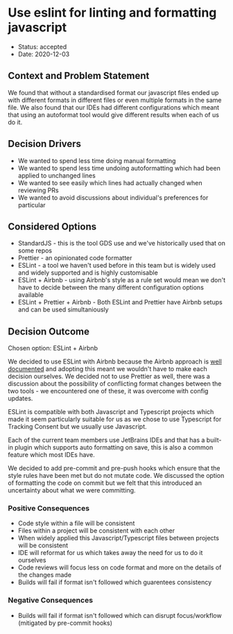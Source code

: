 # Use eslint for linting and formatting javascript

* Status: accepted
* Date: 2020-12-03

## Context and Problem Statement

We found that without a standardised format our javascript files ended up with different
formats in different files or even multiple formats in the same file.  We also found that
our IDEs had different configurations which meant that using an autoformat tool would give
different results when each of us do it.

## Decision Drivers

* We wanted to spend less time doing manual formatting
* We wanted to spend less time undoing autoformatting which had been applied to unchanged lines
* We wanted to see easily which lines had actually changed when reviewing PRs
* We wanted to avoid discussions about individual's preferences for particular 

## Considered Options

* StandardJS - this is the tool GDS use and we've historically used that on some repos
* Prettier - an opinionated code formatter
* ESLint - a tool we haven't used before in this team but is widely used and widely supported and is highly customisable
* ESLint + Airbnb - using Airbnb's style as a rule set would mean we don't have to decide between the many different
  configuration options available
* ESLint + Prettier + Airbnb - Both ESLint and Prettier have Airbnb setups and can be used simultaniously

## Decision Outcome

Chosen option: ESLint + Airbnb

We decided to use ESLint with Airbnb because the Airbnb approach is [well documented](https://github.com/airbnb/javascript)
and adopting this meant we wouldn't have to make each decision ourselves.  We decided not to use Prettier as well, there 
was a discussion about the possibility of conflicting format changes between the two tools - we encountered one of these,
it was overcome with config updates.

ESLint is compatible with both Javascript and Typescript projects which made it seem particularly suitable for us as we
chose to use Typescript for Tracking Consent but we usually use Javascript.

Each of the current team members use JetBrains IDEs and that has a built-in plugin which supports auto formatting on save,
this is also a common feature which most IDEs have.

We decided to add pre-commit and pre-push hooks which ensure that the style rules have been met but do not mutate code.
We discussed the option of formatting the code on commit but we felt that this introduced an uncertainty about what we
were committing.

### Positive Consequences

* Code style within a file will be consistent 
* Files within a project will be consistent with each other
* When widely applied this Javascript/Typescript files between projects will be consistent
* IDE will reformat for us which takes away the need for us to do it ourselves
* Code reviews will focus less on code format and more on the details of the changes made
* Builds will fail if format isn't followed which guarentees consistency

### Negative Consequences

* Builds will fail if format isn't followed which can disrupt focus/workflow (mitigated by pre-commit hooks)
